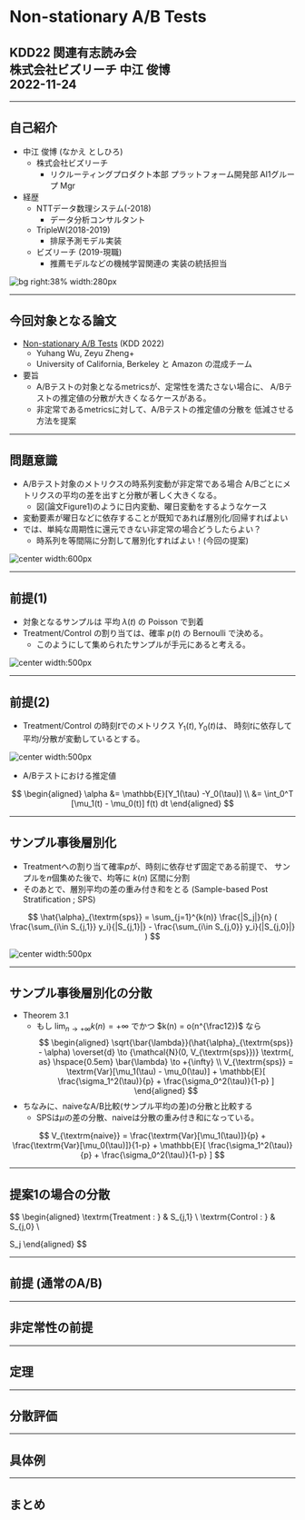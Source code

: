 <!--
marp: true
theme: gaia
paginate: true
size: 4:3
-->

<style>
@import url('https://fonts.googleapis.com/css?family=Noto+Sans+JP');

section {
  background-color: white;
  font-size: 140%;
  font-family: "Noto Sans JP", "Meiryo";
  color: #444444;
  padding: 40px 40px 50px 50px;
  background-image: url(./images/bizreach.png);
  background-repeat: no-repeat;
  background-size: 200px;
  background-position: right 50px top 20px;
}

footer {
  box-sizing: border-box;
  border-top: 3px solid darkred;
}

section.top h1,
section.top h2 {
  text-align: center;
}

section.top h1 {
  font-size: 1.2rem;
  margin-top: 220px;
  margin-bottom: 60px;
}

section.top h2 {
  color: #777777;
  font-size: 0.75rem;
  margin-top: 0px;
}

section.normal h1,
section.normal h2,
section.normal h3,
section.normal h4 {
  margin-top: -25px;
  margin-bottom: -10px;
  margin-left: -50px;
  margin-right: -50px;
  padding-left: 40px;
  padding-bottom: 10px;
  border-bottom: 3px solid darkred;
}

section.normal h1 {
  font-size: 1.15rem;
}

section.normal h2 {
  font-size: 1.05rem;
}

section.normal h3 {
  font-size: 1.01rem;
}

section.normal h4 {
  font-size: 1rem;
}

img[alt~="center"] {
  display: block;
  margin: 0 auto;
}
</style>

<!-- paginate: false -->
<!--_class: top-->
# Non-stationary A/B Tests
## KDD22 関連有志読み会<br>株式会社ビズリーチ 中江 俊博<br>2022-11-24

---

<!-- paginate: true -->
<!-- footer: KDD22 関連有志読み会 / Non-stationary A/B Tests -->
<!--_class: normal-->

## 自己紹介
- 中江 俊博 (なかえ としひろ)
  - 株式会社ビズリーチ
    - リクルーティングプロダクト本部
      プラットフォーム開発部
      AI1グループ Mgr
- 経歴
  - NTTデータ数理システム(-2018)  
    - データ分析コンサルタント
  - TripleW(2018-2019)
    - 排尿予測モデル実装
  - ビズリーチ (2019-現職)
    - 推薦モデルなどの機械学習関連の
      実装の統括担当

![bg right:38% width:280px](./images/photo.jpg)

---

<!--_class: normal-->

## 今回対象となる論文

- [Non-stationary A/B Tests](https://dl.acm.org/doi/10.1145/3534678.3539325) (KDD 2022)
  - Yuhang Wu, Zeyu Zheng+
  - University of California, Berkeley と Amazon の混成チーム
- 要旨
  - A/Bテストの対象となるmetricsが、定常性を満たさない場合に、
    A/Bテストの推定値の分散が大きくなるケースがある。
  - 非定常であるmetricsに対して、A/Bテストの推定値の分散を
    低減させる方法を提案

---

<!--_class: normal-->

## 問題意識
- A/Bテスト対象のメトリクスの時系列変動が非定常である場合
  A/Bごとにメトリクスの平均の差を出すと分散が著しく大きくなる。
  - 図(論文Figure1)のように日内変動、曜日変動をするようなケース
- 変動要素が曜日などに依存することが既知であれば層別化/回帰すればよい
- では、単純な周期性に還元できない非定常の場合どうしたらよい？
  - 時系列を等間隔に分割して層別化すればよい！(今回の提案)

![center width:600px](./images/NonStationary_Example.png)

---

<!--_class: normal-->

## 前提(1)
- 対象となるサンプルは 平均 $\lambda(t)$ の Poisson で到着
- Treatment/Control の割り当ては、確率 $p(t)$ の Bernoulli で決める。
  - このようにして集められたサンプルが手元にあると考える。

![center width:500px](./images/NonStationary_arrival.png)


---

<!--_class: normal-->

## 前提(2)
- Treatment/Control の時刻$t$でのメトリクス $Y_1(t), Y_0(t)$は、
  時刻$t$に依存して平均/分散が変動しているとする。

![center width:500px](./images/NonStationary_timeseries.png)

- A/Bテストにおける推定値

$$
\begin{aligned}
\alpha
 &= \mathbb{E}[Y_1(\tau) -Y_0(\tau)] \\
 &= \int_0^T [\mu_1(t) - \mu_0(t)] f(t) dt
\end{aligned}
$$

---

<!--_class: normal-->

## サンプル事後層別化
- Treatmentへの割り当て確率$p$が、時刻に依存せず固定である前提で、
  サンプルを$n$個集めた後で、均等に $k(n)$ 区間に分割
- そのあとで、層別平均の差の重み付き和をとる
  (Sample-based Post Stratification ; SPS)

$$
\hat{\alpha}_{\textrm{sps}}
 = \sum_{j=1}^{k(n)} \frac{|S_j|}{n}
  (
    \frac{\sum_{i\in S_{j,1}} y_i}{|S_{j,1}|} -
    \frac{\sum_{i\in S_{j,0}} y_i}{|S_{j,0}|}
  )
$$

![center width:500px](./images/NonStationary_sps.png)

---

<!--_class: normal-->

## サンプル事後層別化の分散
- Theorem 3.1
  - もし $\displaystyle \lim_{n \to +\infty} k(n) = +\infty$ でかつ $k(n) = o(n^{\frac12})$ なら
$$
\begin{aligned}
\sqrt{\bar{\lambda}}(\hat{\alpha}_{\textrm{sps}} - \alpha) \overset{d} \to
  {\mathcal{N}(0, V_{\textrm{sps}})} \textrm{, as} \hspace{0.5em} \bar{\lambda} \to +{\infty} \\
V_{\textrm{sps}} =
  \textrm{Var}[\mu_1(\tau) - \mu_0(\tau)] +
  \mathbb{E}[
    \frac{\sigma_1^2(\tau)}{p} + \frac{\sigma_0^2(\tau)}{1-p}
  ]
\end{aligned}
$$
- ちなみに、naiveなA/B比較(サンプル平均の差)の分散と比較する
  - SPSは$\mu$の差の分散、naiveは分散の重み付き和になっている。

$$
V_{\textrm{naive}} =
  \frac{\textrm{Var}[\mu_1(\tau)]}{p} +
  \frac{\textrm{Var}[\mu_0(\tau)]}{1-p} +
  \mathbb{E}[
    \frac{\sigma_1^2(\tau)}{p} + \frac{\sigma_0^2(\tau)}{1-p}
  ]
$$



---
<!--_class: normal-->

## 提案1の場合の分散

$$
\begin{aligned}
\textrm{Treatment : } & S_{j,1}  \\
\textrm{Control : } & S_{j,0}  \\

S_j
\end{aligned}
$$

------

<!--_class: normal-->

## 前提 (通常のA/B)

---

<!--_class: normal-->

## 非定常性の前提

---

<!--_class: normal-->

## 定理

---

<!--_class: normal-->

## 分散評価

---

<!--_class: normal-->

## 具体例

---

<!--_class: normal-->

## まとめ
